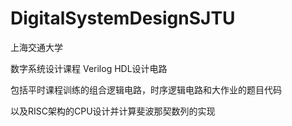 # DigitalSystemDesignSJTU

上海交通大学

数字系统设计课程 Verilog HDL设计电路 

包括平时课程训练的组合逻辑电路，时序逻辑电路和大作业的题目代码

以及RISC架构的CPU设计并计算斐波那契数列的实现